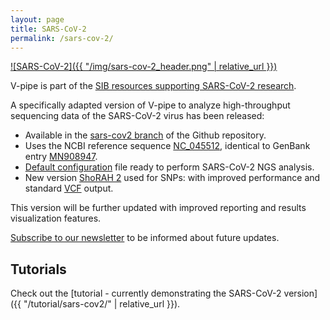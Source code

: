 ```yaml
---
layout: page
title: SARS-CoV-2
permalink: /sars-cov-2/
---
```


[![SARS-CoV-2]({{ "/img/sars-cov-2_header.png" | relative_url }})](https://en.wikipedia.org/wiki/Severe_acute_respiratory_syndrome_coronavirus_2)

V-pipe is part of the [SIB resources supporting SARS-CoV-2 research](https://www.sib.swiss/about-sib/news/10660-sib-resources-supporting-sars-cov-2-research).


A specifically adapted version of V-pipe to analyze high-throughput sequencing data of the SARS-CoV-2 virus has been released: 

 - Available in the [sars-cov2 branch](https://github.com/cbg-ethz/V-pipe/tree/sars-cov2) of the Github repository. 
 - Uses the NCBI reference sequence [NC_045512](https://www.ncbi.nlm.nih.gov/nuccore/NC_045512), identical to GenBank entry [MN908947](https://www.ncbi.nlm.nih.gov/nuccore/MN908947).
 - [Default configuration](https://github.com/cbg-ethz/V-pipe/blob/sars-cov2/vpipe.config) file ready to perform SARS-CoV-2 NGS analysis.
 - New version [ShoRAH 2](https://github.com/cbg-ethz/shorah/releases) used for SNPs: with improved performance and standard [VCF](https://en.wikipedia.org/wiki/Variant_Call_Format) output.

This version will be further updated with improved reporting and results visualization features.

[Subscribe to our newsletter](https://sympa.ethz.ch/sympa/subscribe/v-pipe-users) to be informed about future updates.


## Tutorials

Check out the [tutorial - currently demonstrating the SARS-CoV-2 version]({{ "/tutorial/sars-cov2/" | relative_url }}).
